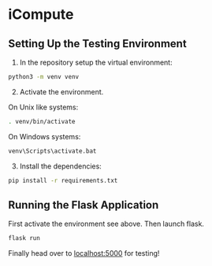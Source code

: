 # iCompute

## Setting Up the Testing Environment

1. In the repository setup the virtual environment:
```bash
python3 -m venv venv
```

2. Activate the environment.

On Unix like systems:

```bash
. venv/bin/activate
```

On Windows systems:

```cmd
venv\Scripts\activate.bat
```

3. Install the dependencies:

```bash
pip install -r requirements.txt
```

## Running the Flask Application

First activate the environment see above.
Then launch flask.

```bash
flask run
```

Finally head over to [localhost:5000](http://127.0.0.1:5000) for testing!
